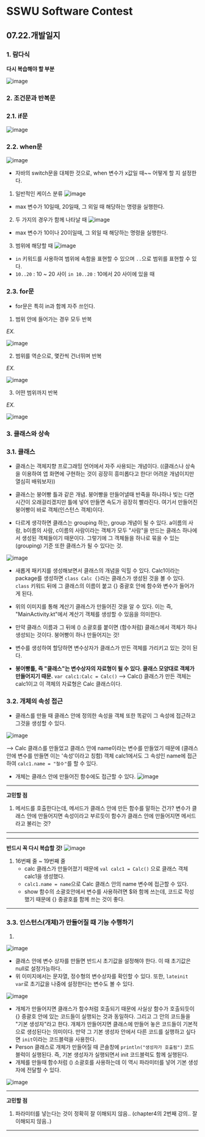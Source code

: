 # SSWU Software Contest
## 07.22.개발일지 

### 1. 람다식

**다시 복습해야 할 부분** 

![image](https://user-images.githubusercontent.com/65717358/126583896-f0af9ac3-481a-448e-97e0-366e96f736a7.png)

### 2. 조건문과 반복문

### 2.1. if문
![image](https://user-images.githubusercontent.com/65717358/126584447-de57634c-86ba-40b8-9e75-b3f4137664cd.png)

### 2.2. when문 
![image](https://user-images.githubusercontent.com/65717358/126584549-605a211b-6c66-4496-aa5b-22e12110dea2.png)

- 자바의 switch문을 대체한 것으로, when 변수가 x값일 때~~ 어떻게 할 지 설정한다. 


1) 일반적인 케이스 분류 
![image](https://user-images.githubusercontent.com/65717358/126584825-3de62a73-5772-4156-84d6-fce04e0bd733.png)

- max 변수가 10일때, 20일때, 그 외일 때 해당하는 명령을 실행한다. 

2) 두 가지의 경우가 함께 나타날 때 
![image](https://user-images.githubusercontent.com/65717358/126584862-f86f7656-6d75-48fc-b9fb-89ccf3520c5d.png)

- max 변수가 10이나 20이일때, 그 외일 때 해당하는 명령을 실행한다. 

3) 범위에 해당할 때
![image](https://user-images.githubusercontent.com/65717358/126584888-32913d15-4445-4689-bbbc-3998fc6212e9.png)

- `in` 키워드를 사용하여 범위에 속함을 표현할 수 있으며 `..`으로 범위를 표현할 수 있다. 
- `10..20` : 10 ~ 20 사이 `in 10..20` : 10에서 20 사이에 있을 때  


### 2.3. for문 

- for문은 특히 in과 함께 자주 쓰인다. 

1) 범위 안에 들어가는 경우 모두 반복 

*EX.* 

![image](https://user-images.githubusercontent.com/65717358/126585125-4ea8f139-3023-48e5-8a45-c67511ebf028.png)
 
2) 범위를 역순으로, 몇칸씩 건너뛰며 반복

*EX.* 

![image](https://user-images.githubusercontent.com/65717358/126585158-0271036b-6b3a-4912-bd01-31016d1f0152.png)

3) 어떤 범위까지 반복 

*EX.* 

![image](https://user-images.githubusercontent.com/65717358/126585189-3fb1fad7-804c-4b7a-9763-8a2878b4e37f.png)
 
### 3. 클래스와 상속
### 3.1. 클래스 

- 클래스는 객체지향 프로그래밍 언어에서 자주 사용되는 개념이다. ((클래스나 상속을 이용하여 앱 화면에 구현하는 것이 굉장히 흥미롭다고 한다! 어려운 개념이지만 열심히 배워보자)) 

- 클래스는 붕어빵 틀과 같은 개념. 붕어빵을 만들어낼때 반죽을 하나하나 빚는 다면 시간이 오래걸리겠지만 틀에 넣어 만들면 속도가 굉장히 빨라진다. 여기서 만들어진 붕어빵이 바로 객체(인스턴스 객체)이다. 

- 다르게 생각하면 클래스는 grouping 하는, group 개념이 될 수 있다. a이름의 사람, b이름의 사람, c이름의 사람이라는 객체가 모두 "사람"을 만드는 클래스 하나에서 생성된 객체들이기 때문이다. 그렇기에 그 객체들을 하나로 묶을 수 있는(grouping) 기준 또한 클래스가 될 수 있다는 것. 


![image](https://user-images.githubusercontent.com/65717358/126586504-974cc45f-5189-4b91-8709-3ce4082d162c.png)

- 새롭게 패키지를 생성해보면서 클래스의 개념을 익힐 수 있다. Calc1이라는 package를 생성하면 `class Calc {}`라는 클래스가 생성된 것을 볼 수 있다. `class` 키워드 뒤에 그 클래스의 이름이 붙고 {} 중괄호 안에 함수와 변수가 들어가게 된다. 

- 위의 이미지를 통해 계산기 클래스가 만들어진 것을 알 수 있다. 이는 즉, "MainActivity.kt"에서 계산기 객체를 생성할 수 있음을 의미한다. 

- 만약 클래스 이름과 그 뒤에 () 소괄호를 붙이면 (함수처럼) 클래스에서 객체가 하나 생성되는 것이다. 붕어빵이 하나 만들어지는 것! 

- 변수를 생성하여 할당하면 변수상자가 클래스가 만든 객체를 가리키고 있는 것이 된다. 

- **붕어빵틀, 즉 "클래스"는 변수상자의 자료형이 될 수 있다. 클래스 모양대로 객체가 만들어지기 때문.** 
```var calc1:Calc = Calc()``` --> Calc() 클래스가 만든 객체는 calc1이고 이 객체의 자료형은 Calc 클래스이다. 

### 3.2. 개체의 속성 접근

- 클래스를 만들 때 클래스 안에 정의한 속성을 객체 또한 똑같이 그 속성에 접근하고 그것을 생성할 수 있다. 

![image](https://user-images.githubusercontent.com/65717358/126596218-285145f6-1f77-49fb-b55b-9e49da16628a.png)

--> Calc 클래스를 만들었고 클래스 안에 name이라는 변수를 만들었기 때문에 (클래스 안에 변수를 만들면 이는 '속성'이라고 칭함) 객체 calc1에서도 그 속성인 name에 접근하여 ```calc1.name = "철수"```를 할 수 있다.  

- 개체는 클래스 안에 만들어진 함수에도 접근할 수 있다. 
![image](https://user-images.githubusercontent.com/65717358/126596475-b3a43294-e83a-451d-a140-2701590dd9c6.png)
 
---
**고민할 점**
1. 메서드를 호출한다는데, 메서드가 클래스 안에 만든 함수를 말하는 건가? 변수가 클래스 안에 만들어지면 속성이라고 부르듯이 함수가 클래스 안에 만들어지면 메서드라고 불리는 것? 
---

--- 
**반드시 꼭 다시 복습할 것!**
![image](https://user-images.githubusercontent.com/65717358/126588436-b8e36495-1a55-4f77-afcd-f18bdc983ac2.png)

 1) 16번째 줄 ~ 19번째 줄 
    - calc 클래스가 만들어졌기 때문에 ```val calc1 = Calc()``` 으로 클래스 객체 calc1을 생성했다. 
    - ```calc1.name = name```으로 Calc 클래스 안의 name 변수에 접근할 수 있다. 
    - show 함수의 소괄호안에서 변수를 사용하려면 $와 함께 쓰는데, 코드로 작성했기 때문에 {} 중괄호를 함께 쓰는 것이 좋다. 
----


### 3.3. 인스턴스(개체)가 만들어질 때 기능 수행하기 

1) 

![image](https://user-images.githubusercontent.com/65717358/126596873-b6199c09-d953-4f99-a0c9-5d9c20d6ad91.png)

- 클래스 안에 변수 상자를 만들면 반드시 초기값을 설정해야 한다. 이 때 초기값은 null로 설정가능하다. 
- 위 이미지에서는 문자열, 정수형의 변수상자를 확인할 수 있다. 또한, ```lateinit var```로 초기값을 나중에 설정한다는 변수도 볼 수 있다. 

![image](https://user-images.githubusercontent.com/65717358/126597849-61c6a71c-b299-491a-ad14-664a6242d3db.png)

- 개체가 만들어지면 클래스가 함수처럼 호출되기 때문에 사실상 함수가 호출되듯이 {} 중괄호 안에 있는 코드들이 실행되는 것과 동일하다. 그리고 그 안의 코드들을 "기본 생성자"라고 한다. 개체가 만들어지면 클래스에 만들어 놓은 코드들이 기본적으로 생성된다는 의미이다. 만약 그 기본 생성자 안에서 다른 코드를 실행하고 싶다면 ```init```이라는 코드블럭을 사용한다. 
- Person 클래스로 개체가 만들어질 때 콘솔창에 ```println("생성자가 호출됨")``` 코드블럭이 실행된다. 즉, 기본 생성자가 실행되면서 init 코드블럭도 함께 실행된다. 
- 개체를 만들때 함수처럼 () 소괄호를 사용하는데 이 역시 파라미터를 넣어 기본 생성자에 전달할 수 있다. 

![image](https://user-images.githubusercontent.com/65717358/126599846-c23682f2-f2d7-4a66-aa68-61f17e4a3944.png)



---
**고민할 점**
1. 파라미터를 넣는다는 것이 정확히 잘 이해되지 않음.. (chapter4의 2번째 강의.. 잘 이해되지 않음..) 
---
